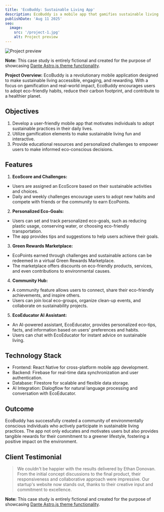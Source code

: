 ```yaml
---
title: 'EcoBuddy: Sustainable Living App'
description: EcoBuddy is a mobile app that gamifies sustainable living. Users can set eco-friendly goals, track their carbon footprint, and earn virtual rewards for adopting environmentally conscious habits.
publishDate: 'Aug 11 2025'
seo:
  image:
    src: '/project-1.jpg'
    alt: Project preview
---
```


![Project preview](/project-1.jpg)

**Note:** This case study is entirely fictional and created for the purpose of showcasing [Dante Astro.js theme functionality](https://justgoodui.com/astro-themes/dante/).

**Project Overview:**
EcoBuddy is a revolutionary mobile application designed to make sustainable living accessible, engaging, and rewarding. With a focus on gamification and real-world impact, EcoBuddy encourages users to adopt eco-friendly habits, reduce their carbon footprint, and contribute to a healthier planet.

## Objectives

1. Develop a user-friendly mobile app that motivates individuals to adopt sustainable practices in their daily lives.
2. Utilize gamification elements to make sustainable living fun and interactive.
3. Provide educational resources and personalized challenges to empower users to make informed eco-conscious decisions.

## Features

1. **EcoScore and Challenges:**

- Users are assigned an EcoScore based on their sustainable activities and choices.
- Daily and weekly challenges encourage users to adopt new habits and compete with friends or the community to earn EcoPoints.

2. **Personalized Eco-Goals:**

- Users can set and track personalized eco-goals, such as reducing plastic usage, conserving water, or choosing eco-friendly transportation.
- The app provides tips and suggestions to help users achieve their goals.

3. **Green Rewards Marketplace:**

- EcoPoints earned through challenges and sustainable actions can be redeemed in a virtual Green Rewards Marketplace.
- The marketplace offers discounts on eco-friendly products, services, and even contributions to environmental causes.

4. **Community Hub:**

- A community feature allows users to connect, share their eco-friendly achievements, and inspire others.
- Users can join local eco-groups, organize clean-up events, and collaborate on sustainability projects.

5. **EcoEducator AI Assistant:**

- An AI-powered assistant, EcoEducator, provides personalized eco-tips, facts, and information based on users' preferences and habits.
- Users can chat with EcoEducator for instant advice on sustainable living.

## Technology Stack

- Frontend: React Native for cross-platform mobile app development.
- Backend: Firebase for real-time data synchronization and user authentication.
- Database: Firestore for scalable and flexible data storage.
- AI Integration: Dialogflow for natural language processing and conversation with EcoEducator.

## Outcome

EcoBuddy has successfully created a community of environmentally conscious individuals who actively participate in sustainable living practices. The app not only educates and motivates users but also provides tangible rewards for their commitment to a greener lifestyle, fostering a positive impact on the environment.

## Client Testimonial

> We couldn't be happier with the results delivered by Ethan Donovan. From the initial concept discussions to the final product, their responsiveness and collaborative approach were impressive. Our startup's website now stands out, thanks to their creative input and commitment to excellence.

**Note:** This case study is entirely fictional and created for the purpose of showcasing [Dante Astro.js theme functionality](https://justgoodui.com/astro-themes/dante/).

